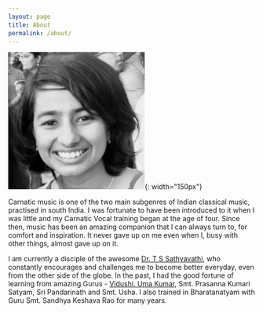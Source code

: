 ```yaml
---
layout: page
title: About
permalink: /about/
---
```


![ ](/data/img/profile_pic.PNG){: width="150px"}

Carnatic music is one of the two main subgenres of Indian classical music, practised in south India. I was fortunate to have been introduced to it when I was little and my Carnatic Vocal training began at the age of four. Since then, music has been an amazing companion that I can always turn to, for comfort and inspiration. It never gave up on me even when I, busy with other things, almost gave up on it. 

I am currently a disciple of the awesome [Dr. T S Sathyavathi](https://www.tssathyavathi.com), who constantly encourages and challenges me to become better everyday, even from the other side of the globe. In the past, I had the good fortune of learning from amazing Gurus -  [Vidushi. Uma Kumar](https://musicearn.in/me/umakumar), Smt. Prasanna Kumari Satyam, Sri Pandarinath and Smt. Usha. I also trained in Bharatanatyam with Guru Smt. Sandhya Keshava Rao for many years.
